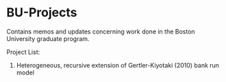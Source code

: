 # BU-Projects
Contains memos and updates concerning work done in the Boston University graduate program.

Project List:
1. Heterogeneous, recursive extension of Gertler-Kiyotaki (2010) bank run model
